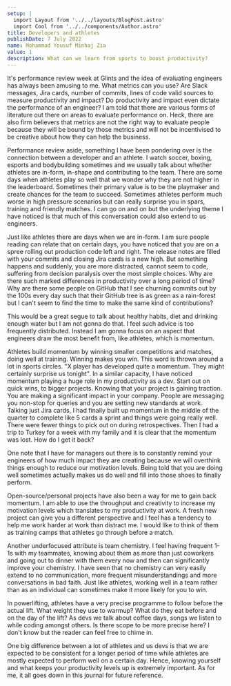 ```yaml
---
setup: |
  import Layout from '../../layouts/BlogPost.astro'
  import Cool from '../../components/Author.astro'
title: Developers and athletes
publishDate: 7 July 2022
name: Mohammad Yousuf Minhaj Zia
value: 1
description: What can we learn from sports to boost productivity?
---
```


<Cool name={frontmatter.name} href="https://github.com/yzia2000" client:load />

It's performance review week at Glints and the idea of evaluating engineers
has always been amusing to me. What metrics can you use? Are Slack
messages, Jira cards, number of commits, lines of code valid sources
to measure productivity and impact? Do productivity and impact even
dictate the performance of an engineer? I am told that there are
various forms of literature out there on areas to evaluate performance
on. Heck, there are also firm believers that metrics are not the right
way to evaluate people because they will be bound by those metrics and
will not be incentivised to be creative about how they can help the business.

Performance review aside, something I have been pondering over is the
connection between a developer and an athlete. I watch soccer, boxing, esports
and bodybuilding sometimes and we usually talk about whether athletes
are in-form, in-shape and contributing to the team. There are some
days when athletes play so well that we wonder why they are not higher
in the leaderboard. Sometimes their primary value is to be the playmaker
and create chances for the team to succeed. Sometimes athletes perform
much worse in high pressure scenarios but can really surprise you in
spars, training and friendly matches. I can go on and on but the
underlying theme I have noticed is that much of this conversation
could also extend to us engineers.

Just like athletes there are days when we are in-form. I am sure people
reading can relate that on certain days, you have noticed that you
are on a spree rolling out production code left and right. The release notes
are filled with your commits and closing Jira cards is a new
high. But something happens and suddenly, you are more distracted,
cannot seem to code, suffering from decision paralysis over the most
simple choices. Why are there such marked differences in productivity
over a long period of time? Why are there some people on GitHub
that I see churning commits out by the 100s every day such that their
GitHub tree is as green as a rain-forest but I can't seem to find the
time to make the same kind of contributions?

This would be a great segue to talk about healthy habits, diet and drinking
enough water but I am not gonna do that. I feel such advice is too
frequently distributed. Instead I am gonna focus on an aspect that
engineers draw the most benefit from, like athletes, which is momentum.

Athletes build momentum by winning smaller competitions and matches, doing well
at training. Winning makes you win. This word is thrown around a lot in sports
circles. "X player has developed quite a momentum. They
might certainly surprise us tonight". In a similar capacity, I have
noticed momentum playing a huge role in my productivity as a dev. Start
out on quick wins, to bigger projects. Knowing that your project is
gaining traction. You are making a significant impact in your company. People
are messaging you non-stop for queries and you are setting new standards
at work. Talking just Jira cards, I had finally built up momentum in the
middle of the quarter to complete like 5 cards a sprint and things
were going really well. There were fewer things to pick out on during
retrospectives. Then I had a trip to Turkey for a week with my
family and it is clear that the momentum was lost. How do I get it back?

One note that I have for managers out there is to constantly remind
your engineers of how much impact they are creating because we will
overthink things enough to reduce our motivation levels. Being told
that you are doing well sometimes actually makes us do well and
fill into those shoes to finally perform.

Open-source/personal projects have also been a way for me to gain back momentum.
I am able to use the throughput and creativity to increase my motivation levels
which translates to my productivity at work. A fresh new project can give
you a different perspective and I feel has a tendency to help me work
harder at work than distract me. I would like to think of them
as training camps that athletes go through before a match.

Another underfocused attribute is team chemistry. I feel having
frequent 1-1s with my teammates, knowing about them as more
than just coworkers and going out to dinner with them every now
and then can significantly improve your chemistry. I have
seen that no chemistry can very easily extend to no communication,
more frequent misunderstandings and more conversations in bad
faith. Just like athletes, working well in a team rather than
as an individual can sometimes make it more likely for you to
win.

In powerlifting, athletes have a very precise programme to follow
before the actual lift. What weight they use to warmup? What do
they eat before and on the day of the lift? As devs we talk about
coffee days, songs we listen to while coding amongst others. Is
there scope to be more precise here? I don't know but the reader
can feel free to chime in.

One big difference between a lot of athletes and us devs is that
we are expected to be consistent for a longer period of time
while athletes are mostly expected to perform well on a certain day.
Hence, knowing yourself and what keeps your productivity
levels up is extremely important. As for me, it all goes down
in this journal for future reference.

